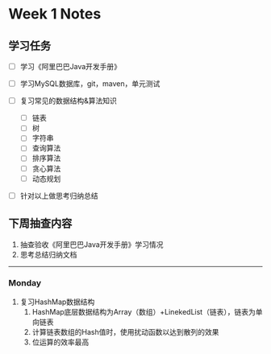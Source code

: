 # Week 1 Notes

## 学习任务 
- [ ] 学习《阿里巴巴Java开发手册》
- [ ] 学习MySQL数据库，git，maven，单元测试
-  [ ] 复习常见的数据结构&算法知识
  - [ ] 链表
  - [ ] 树
  - [ ] 字符串
  - [ ] 查询算法
  - [ ] 排序算法
  - [ ] 贪心算法
  - [ ] 动态规划
- [ ] 针对以上做思考归纳总结


## 下周抽查内容
1. 抽查验收《阿里巴巴Java开发手册》学习情况
2. 思考总结归纳文档

---

### Monday
1. 复习HashMap数据结构
   1. HashMap底层数据结构为Array（数组）+LinekedList（链表），链表为单向链表
   2. 计算链表数组的Hash值时，使用扰动函数以达到散列的效果
   3. 位运算的效率最高